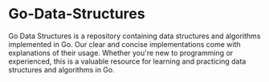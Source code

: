 # Go-Data-Structures
Go Data Structures is a repository containing data structures and algorithms implemented in Go. Our clear and concise implementations come with explanations of their usage. Whether you're new to programming or experienced, this is a valuable resource for learning and practicing data structures and algorithms in Go.
